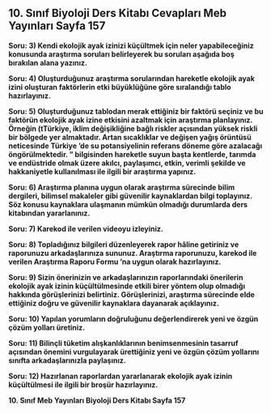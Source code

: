 ## 10. Sınıf Biyoloji Ders Kitabı Cevapları Meb Yayınları Sayfa 157

**Soru: 3) Kendi ekolojik ayak izinizi küçültmek için neler yapabileceğiniz konusunda araştırma soruları belirleyerek bu soruları aşağıda boş bırakılan alana yazınız.**

**Soru: 4) Oluşturduğunuz araştırma sorularından hareketle ekolojik ayak izini oluşturan faktörlerin etki büyüklüğüne göre sıralandığı tablo hazırlayınız.**

**Soru: 5) Oluşturduğunuz tablodan merak ettiğiniz bir faktörü seçiniz ve bu faktörün ekolojik ayak izine etkisini azaltmak için araştırma planlayınız. Örneğin (tTürkiye, iklim değişikliğine bağlı riskler açısından yüksek riskli bir bölgede yer almaktadır. Artan sıcaklıklar ve değişen yağış örüntüsü neticesinde Türkiye ’de su potansiyelinin referans döneme göre azalacağı öngörülmektedir. ” bilgisinden hareketle suyun başta kentlerde, tarımda ve endüstride olmak üzere akılcı, paylaşımcı, etkin, verimli şekilde ve hakkaniyetle kullanılması ile ilgili bir araştırma yapınız.**

**Soru: 6) Araştırma planına uygun olarak araştırma sürecinde bilim dergileri, bilimsel makaleler gibi güvenilir kaynaklardan bilgi toplayınız. Söz konusu kaynaklara ulaşmanın mümkün olmadığı durumlarda ders kitabından yararlanınız.**

**Soru: 7) Karekod ile verilen videoyu izleyiniz.**

**Soru: 8) Topladığınız bilgileri düzenleyerek rapor hâline getiriniz ve raporunuzu arkadaşlarınıza sununuz. Araştırma raporunuzu, karekod ile verilen Araştırma Raporu Formu ’na uygun olarak hazırlayınız.**

**Soru: 9) Sizin önerinizin ve arkadaşlarınızın raporlarındaki önerilerin ekolojik ayak izinin küçültülmesinde etkili birer yöntem olup olmadığı hakkında görüşlerinizi belirtiniz. Görüşlerinizi, araştırma sürecinde elde ettiğiniz doğru ve güvenilir kaynaklara dayanarak açıklayınız.**

**Soru: 10) Yapılan yorumların doğruluğunu değerlendirerek yeni ve özgün çözüm yolları üretiniz.**

**Soru: 11) Bilinçli tüketim alışkanlıklarının benimsenmesinin tasarruf açısından önemini vurgulayarak ürettiğiniz yeni ve özgün çözüm yollarını sınıfta arkadaşlarınızla paylaşınız.**

**Soru: 12) Hazırlanan raporlardan yararlanarak ekolojik ayak izinin küçültülmesi ile ilgili bir broşür hazırlayınız.**

**10. Sınıf Meb Yayınları Biyoloji Ders Kitabı Sayfa 157**